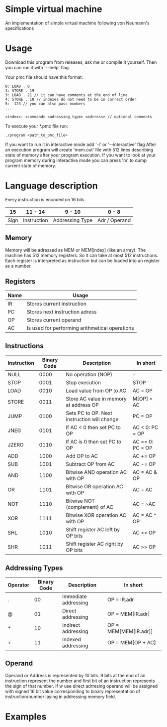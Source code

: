 # Simple virtual machine
An implementation of simple virtual machine following von Neumann's specifications


# Usage
Download this program from releases, ask me or compile it yourself. Then you can run it with '--help' flag.

Your pmc file should have this format:
```
0: LOAD . 0
1: STORE . 19
3: LOAD . 21 // it can have comments at the end of line
4: STORE . 18 // indexes do not need to be in correct order
5: -123 // you can also pass numbers
...
```
```
<index>: <command> <adressing_type> <adrress> // optional comments
```


To execute your *.pmc file run:
```
./program <path_to_pmc_file>
```
If you want to run it in interactive mode add '-i' or '--interactive' flag
After an execution program will create 'mem.out' file with 512 lines describing state of memory after your program execution.
If you want to look at your program memory during interactive mode you can press 'm' to dump current state of memory.

# Language description
Every instruction is encoded on 16 bits

| 15         | 11 - 14          | 9 - 10             | 0 - 8             |
|------------|------------------|--------------------|-------------------|
| Sign       | Instruction      | Addressing Type    | Adr / Operand     |

## Memory
Memory will be adressed as MEM or MEM[index] (like an array).
The machine has 512 memory registers. So it can take at most 512 instructions.
Each register is interpreted as instruction but can be loaded into an register as a number.

## Registers
| Name | Usage |
| ---- | -------------------------------------------- |
| IR | Stores current instruction                     |
| PC | Stores next instruction adress                 |
| OP | Stores current operand                         |
| AC | Is used for performing arithmetical operations |

## Instructions
| Instruction | Binary Code | Description                                  | In short          |
|-------------|-------------|----------------------------------------------|-------------------|
| NULL        | 0000        | No operation (NOP)                           | -                 |
| STOP        | 0001        | Stop execution                               | STOP              |
| LOAD        | 0010        | Load value from OP to AC                     | AC = OP           |
| STORE       | 0011        | Store AC value in memory at address OP       | M[OP] = AC        |
| JUMP        | 0100        | Sets PC to OP. Next instruction will change  | PC = OP           |
| JNEG        | 0101        | If AC < 0 then set PC to OP                  | AC < 0: PC = OP   |
| JZERO       | 0110        | If AC is 0 then set PC to OP                 | AC == 0: PC = OP  | 
| ADD         | 1000        | Add OP to AC                                 | AC += OP          |
| SUB         | 1001        | Subtract OP from AC                          | AC -= OP          |
| AND         | 1100        | Bitwise AND operation AC with OP             | AC = AC & OP      |
| OR          | 1101        | Bitwise OR operation AC with OP              | AC = AC | OP      |
| NOT         | 1110        | Bitwise NOT (complement) of AC               | AC = ~AC          |
| XOR         | 1111        | Bitwise XOR operation AC with OP             | AC = AC ^ OP      |
| SHL         | 1010        | Shift register AC left by OP bits            | AC << OP          |
| SHR         | 1011        | Shift register AC right by OP bits           | AC >> OP          |

## Addressing Types
| Operator | Binary Code | Description                            | In short               |
|----------|-------------|----------------------------------------|------------------------|
| .        | 00          | Immediate addressing                   | OP = IR.adr            |
| @        | 01          | Direct addressing                      | OP = MEM[IR.adr]       |
| *        | 10          | Indirect addressing                    | OP = MEM[MEM[IR.adr]]  |
| +        | 11          | Indexed addressing                     | OP = MEM[OP + AC]      |

## Operand
Operand or Address is represented by 10 bits. 9 bits at the end of an instruction represent the number and first bit of an instruction represents the sign of that number. If w use direct adrresing operand will be assigned with signed 16 bit value corresponding to binary representation of instruction/number laying in addressing memory field.


# Examples